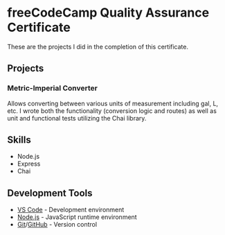 # freeCodeCamp Quality Assurance Certificate

These are the projects I did in the completion of this certificate.

## Projects

### Metric-Imperial Converter

Allows converting between various units of measurement including gal, L, etc. I wrote both the functionality (conversion logic and routes) as well as unit and functional tests utilizing the Chai library.

## Skills

- Node.js
- Express
- Chai

## Development Tools

- [VS Code](https://code.visualstudio.com/) - Development environment
- [Node.js](https://nodejs.org/en/) - JavaScript runtime environment
- [Git](https://git-scm.com/)/[GitHub](https://github.com/) - Version control
